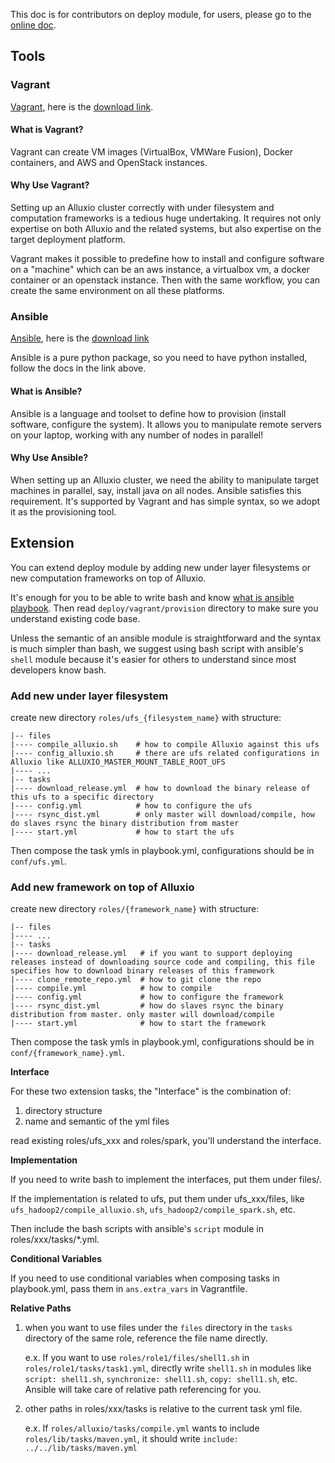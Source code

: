 This doc is for contributors on deploy module, for users, please go to the [online doc](http://alluxio.org/documentation/Getting-Started.html).

## Tools

### Vagrant

[Vagrant](https://www.vagrantup.com), here is the [download link](https://www.vagrantup.com/downloads.html).

#### What is Vagrant?

Vagrant can create VM images (VirtualBox, VMWare Fusion), Docker containers, and AWS and OpenStack
instances.

#### Why Use Vagrant?

Setting up an Alluxio cluster correctly with under filesystem and computation frameworks is a tedious huge undertaking. It requires not only expertise on both Alluxio and the related systems, but also expertise on the target deployment platform.

Vagrant makes it possible to predefine how to install and configure software on a "machine" which can be an aws instance, a virtualbox vm, a docker container or an openstack instance. Then with the same workflow, you can create the same environment on all these platforms.

### Ansible

[Ansible](http://docs.ansible.com), here is the [download link](http://docs.ansible.com/intro_installation.html)

Ansible is a pure python package, so you need to have python installed, follow the docs in the link above.

#### What is Ansible?

Ansible is a language and toolset to define how to provision (install software, configure the system). It allows you to manipulate remote servers on your laptop, working with any number of nodes in parallel!

#### Why Use Ansible?

When setting up an Alluxio cluster, we need the ability to manipulate target machines in parallel, say, install java on all nodes. Ansible satisfies this requirement. It's supported by Vagrant and has simple syntax, so we adopt it as the provisioning tool.

## Extension

You can extend deploy module by adding new under layer filesystems or new computation frameworks on top of Alluxio.

It's enough for you to be able to write bash and know [what is ansible playbook](http://docs.ansible.com/playbooks.html). Then read `deploy/vagrant/provision` directory to make sure you understand existing code base.

Unless the semantic of an ansible module is straightforward and the syntax is much
simpler than bash, we suggest using bash script with ansible's `shell` module because
it's easier for others to understand since most developers know bash.


### Add new under layer filesystem

create new directory `roles/ufs_{filesystem_name}` with structure:

	|-- files
	|---- compile_alluxio.sh    # how to compile Alluxio against this ufs
	|---- config_alluxio.sh     # there are ufs related configurations in Alluxio like ALLUXIO_MASTER_MOUNT_TABLE_ROOT_UFS
	|---- ...
	|-- tasks
	|---- download_release.yml  # how to download the binary release of this ufs to a specific directory
	|---- config.yml            # how to configure the ufs
	|---- rsync_dist.yml        # only master will download/compile, how do slaves rsync the binary distribution from master
	|---- start.yml             # how to start the ufs

Then compose the task ymls in playbook.yml, configurations should be in `conf/ufs.yml`.

### Add new framework on top of Alluxio

create new directory `roles/{framework_name}` with structure:

	|-- files
	|---- ...
	|-- tasks
	|---- download_release.yml   # if you want to support deploying releases instead of downloading source code and compiling, this file specifies how to download binary releases of this framework
	|---- clone_remote_repo.yml  # how to git clone the repo
	|---- compile.yml            # how to compile
	|---- config.yml             # how to configure the framework
	|---- rsync_dist.yml         # how do slaves rsync the binary distribution from master. only master will download/compile
	|---- start.yml              # how to start the framework

Then compose the task ymls in playbook.yml, configurations should be in `conf/{framework_name}.yml`.

**Interface**

For these two extension tasks, the "Interface" is the combination of:

1. directory structure
2. name and semantic of the yml files

read existing roles/ufs_xxx and roles/spark, you'll understand the interface.

**Implementation**

If you need to write bash to implement the interfaces, put them under files/.

If the implementation is related to ufs, put them under ufs_xxx/files, like `ufs_hadoop2/compile_alluxio.sh`, `ufs_hadoop2/compile_spark.sh`, etc.

Then include the bash scripts with ansible's `script` module in roles/xxx/tasks/*.yml.

**Conditional Variables**

If you need to use conditional variables when composing tasks in playbook.yml, pass them in `ans.extra_vars` in Vagrantfile.

**Relative Paths**

1. when you want to use files under the `files` directory in the `tasks` directory of the same role, reference the file name directly.

	e.x. If you want to use `roles/role1/files/shell1.sh` in `roles/role1/tasks/task1.yml`, directly write `shell1.sh` in modules like `script: shell1.sh`, `synchronize: shell1.sh`, `copy: shell1.sh`, etc. Ansible
will take care of relative path referencing for you.

2. other paths in roles/xxx/tasks is relative to the current task yml file.

	e.x. If `roles/alluxio/tasks/compile.yml` wants to include `roles/lib/tasks/maven.yml`, it should write `include: ../../lib/tasks/maven.yml`
